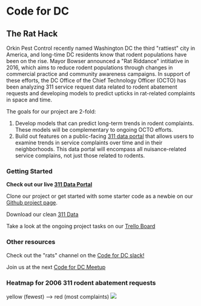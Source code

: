 # Code for DC

## The Rat Hack

Orkin Pest Control recently named Washington DC the third "rattiest" city in America, and long-time DC residents know that rodent populations have been on the rise. Mayor Bowser announced a "Rat Riddance" intitiative in 2016, which aims to reduce rodent populations through changes in commercial practice and community awareness campaigns. In support of these efforts, the DC Office of the Chief Technology Officer (OCTO) has been analyzing 311 service request data related to rodent abatement requests and developing models to predict upticks in rat-related complaints in space and time.

The goals for our project are 2-fold:
  1. Develop models that can predict long-term trends in rodent complaints. These models will be complementary to ongoing OCTO efforts.
  2. Build out features on a public-facing [311 data portal](http://dc311portal.codefordc.org/) that allows users to examine trends in service complaints over time and in their neighborhoods. This data portal will encompass all nuisance-related service complains, not just those related to rodents.

### Getting Started
**Check out our live [311 Data Portal](http://dc311portal.codefordc.org/)**

Clone our project or get started with some starter code as a newbie on our [Github project page](https://github.com/eclee25/the-rat-hack).

Download our clean [311 Data](https://www.dropbox.com/sh/4j7q53lltasez3h/AACTJgmlkmKE9zlPp1ndYu9Va?dl=0)

Take a look at the ongoing project tasks on our [Trello Board](https://trello.com/b/1u5zLyEJ/code-for-dc-rats)

### Other resources
Check out the "rats" channel on the [Code for DC slack!](https://codefordc.org/joinslack)

Join us at the next [Code for DC Meetup](https://www.meetup.com/Code-for-DC/)

### Heatmap for 2006 311 rodent abatement requests 
yellow (fewest) --> red (most complaints)
![](images/allrecords311censusTract.png?raw=true) 
